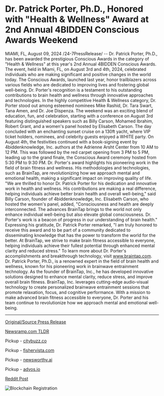 # Dr. Patrick Porter, Ph.D., Honored with "Health & Wellness" Award at 2nd Annual 4BIDDEN Conscious Awards Weekend

MIAMI, FL, August 09, 2024 /24-7PressRelease/ -- Dr. Patrick Porter, Ph.D., has been awarded the prestigious Conscious Awards in the category of "Health & Wellness" at this year's 2nd Annual 4BIDDEN Conscious Awards. The event, held in Miami, FL, on August 3rd and 4th, 2024, celebrated individuals who are making significant and positive changes in the world today.  The Conscious Awards, launched last year, honor trailblazers across various fields who are dedicated to improving lives and fostering global well-being. Dr. Porter's recognition is a testament to his outstanding contributions to brain health and wellness through innovative approaches and technologies. In the highly competitive Health & Wellness category, Dr. Porter stood out among esteemed nominees Mike Rashid, Dr. Tara Swart, Tana Amen, and Dr. Joe Dispenza.  The weekend was an exciting blend of education, fun, and celebration, starting with a conference on August 3rd featuring distinguished speakers such as Billy Carson, Mohamed Ibrahim, Robert Grant, and a women's panel hosted by Elisabeth Carson. The day concluded with an enchanting sunset cruise on a 130ft yacht, where VIP ticket holders, nominees, and celebrity guests enjoyed a WHITE party.  On August 4th, the festivities continued with a book-signing event by 4biddenknowledge, Inc. authors at the Adrienne Arsht Center from 10 AM to 12 PM. This was followed by the red carpet opening from 3 PM to 5 PM, leading up to the grand finale, the Conscious Award ceremony hosted from 5:30 PM to 9:30 PM.  Dr. Porter's award highlights his pioneering work in the field of brain fitness and wellness. His methodologies and technologies, such as BrainTap, are revolutionizing how we approach mental and emotional health, making a significant impact on improving quality of life.  "We are thrilled to honor Dr. Patrick Porter for his dedication and innovative work in health and wellness. His contributions are making a real difference, helping individuals achieve better brain health and overall well-being," said Billy Carson, founder of 4biddenknowledge, Inc.  Elisabeth Carson, who hosted the women's panel, added, "Consciousness and health are deeply interconnected. The advances BrainTap brings to the world not only enhance individual well-being but also elevate global consciousness. Dr. Porter's work is a beacon of progress in our understanding of brain health."  Expressing his gratitude, Dr. Patrick Porter remarked, "I am truly honored to receive this award and to be part of a community dedicated to disseminating knowledge that has the power to transform the world for the better. At BrainTap, we strive to make brain fitness accessible to everyone, helping individuals achieve their fullest potential through enhanced mental clarity and reduced stress."  To learn more about Dr. Porter's accomplishments and breakthrough technology, visit www.braintap.com.  Dr. Patrick Porter, Ph.D., is a renowned expert in the field of brain health and wellness, known for his pioneering work in brainwave entrainment technology. As the founder of BrainTap, Inc., he has developed innovative solutions designed to enhance mental clarity, reduce stress, and improve overall brain fitness. BrainTap, Inc. leverages cutting-edge audio-visual technology to create personalized brainwave entrainment sessions that promote relaxation, focus, and cognitive performance. With a mission to make advanced brain fitness accessible to everyone, Dr. Porter and his team continue to revolutionize how we approach mental and emotional well-being. 

---

[Original/Source Press Release](https://www.24-7pressrelease.com/press-release/513251/dr-patrick-porter-phd-honored-with-health-wellness-award-at-2nd-annual-4bidden-conscious-awards-weekend)
                    

[Newsramp.com TLDR](https://newsramp.com/curated-news/dr-patrick-porter-ph-d-receives-prestigious-conscious-award-for-health-wellness/2b060c76b3f075dd509678937e5d70eb) 


Pickup - [citybuzz.co](https://citybuzz.co/2024/08/09/dr-patrick-porter-receives-health-wellness-award-at-4bidden-conscious-awards)

Pickup - [fishervista.com](https://fishervista.com/en/dr-patrick-porter-receives-health-wellness-award-at-4bidden-conscious-awards/20245601)

Pickup - [newsworthy.ai](https://newsworthy.ai/curated/dr-patrick-porter-receives-health-wellness-award-at-4bidden-conscious-awards/20245601)

Pickup - [advos.io](https://advos.io/en/dr-patrick-porter-receives-health-wellness-award-at-4bidden-conscious-awards/20245601)
 



[Reddit Post](https://www.reddit.com/r/HealthCareNewsInfo/comments/1ente86/dr_patrick_porter_phd_receives_prestigious/) 



![Blockchain Registration](https://cdn.newsramp.app/24-7PressRelease/qrcode/248/9/larkdnXl.webp)